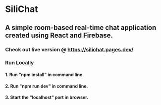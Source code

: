 # SiliChat

## A simple room-based real-time chat application created using React and Firebase.

### Check out live version @ https://silichat.pages.dev/
### Run Locally

#### 1. Run "npm install" in command line.
#### 2. Run "npm run dev" in command line.
#### 3. Start the "localhost" port in browser.
